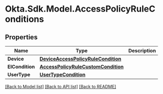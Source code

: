 # Okta.Sdk.Model.AccessPolicyRuleConditions
## Properties

Name | Type | Description | Notes
------------ | ------------- | ------------- | -------------
**Device** | [**DeviceAccessPolicyRuleCondition**](DeviceAccessPolicyRuleCondition.md) |  | [optional] 
**ElCondition** | [**AccessPolicyRuleCustomCondition**](AccessPolicyRuleCustomCondition.md) |  | [optional] 
**UserType** | [**UserTypeCondition**](UserTypeCondition.md) |  | [optional] 

[[Back to Model list]](../README.md#documentation-for-models) [[Back to API list]](../README.md#documentation-for-api-endpoints) [[Back to README]](../README.md)

